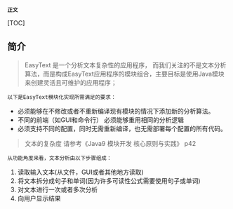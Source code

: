 **`正文`**

[TOC]

## 简介
>EasyText 是一个分析文本复杂性的应用程序， 而我们关注的不是文本分析算法，而是构成EasyText应用程序的模块组合，主要目标是使用Java模块来创建灵活且可维护的应用程序；

`以下是EasyText模块化实现所需满足的要求：`
* 必须能够在不修改或者不重新编译现有模块的情况下添加新的分析算法。
* 不同的前端（如GUI和命令行） 必须能够重用相同的分析逻辑
* 必须支持不同的配置，同时无需重新编译，也无需部署每个配置的所有代码。

> 文本的复杂度 请参考《Java9 模块开发 核心原则与实践》 p42

`从功能角度来看，文本分析由以下步骤组成：`
1) 读取输入文本(从文件，GUI或者其他地方读取)
2) 将文本拆分成句子和单词(因为许多可读性公式需要使用句子或单词)
3) 对文本进行一次或者多次分析
4) 向用户显示结果




